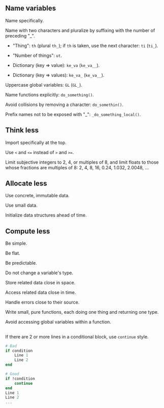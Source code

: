 ## Name variables

Name specifically.

Name with two characters and pluralize by suffixing with the number of preceding "\_".

- "Thing": `th` (plural `th_`); if `th` is taken, use the next character: `ti` (`ti_`).

- "Number of things": `ut`.

- Dictionary (key => value): `ke_va` (`ke_va__`).

- Dictionary (key => values): `ke_va_` (`ke_va__`).

Uppercase global variables: `GL` (`GL_`).

Name functions explicitly: `do_something()`.

Avoid collisions by removing a character: `do_somethin()`.

Prefix names not to be exposed with "\_": `_do_something_local()`.

## Think less

Import specifically at the top.

Use `<` and `<=` instead of `>` and `>=`.

Limit subjective integers to 2, 4, or multiples of 8, and limit floats to those whose fractions are multiples of 8: 2, 4, 8, 16, 0.24, 1.032, 2.0048, ...

## Allocate less

Use concrete, immutable data.

Use small data.

Initialize data structures ahead of time.

## Compute less

Be simple.

Be flat.

Be predictable.

Do not change a variable's type.

Store related data close in space.

Access related data close in time.

Handle errors close to their source.

Write small, pure functions, each doing one thing and returning one type.

Avoid accessing global variables within a function.

##

If there are 2 or more lines in a conditional block, use `continue` style.

```julia
# Bad
if condition
    Line 1
    Line 2
end

# Good
if !condition
    continue
end
Line 1
Line 2
...
```
